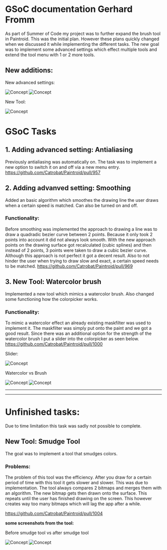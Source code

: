 # GSoC documentation Gerhard Fromm

As part of Summer of Code my project was to further expand the brush tool in Paintroid.
This was the initial plan. However these plans quickly changed when we discussed it while implementing the different tasks.
The new goal was to implement some advanced settings which effect multiple tools and extend the tool menu with 1 or 2 more tools.

## New additions:
New advanced settings: 

![Concept](https://i.imgur.com/SFo5C0B.png)
![Concept](https://i.imgur.com/rUOgVoU.png)

New Tool:

![Concept](https://i.imgur.com/PLrNj4l.png)


# GSoC Tasks

## 1. Adding advanced setting: Antialiasing
Previously antialiasing was automatically on. The task was to 
implement a new option to switch it on and off via a new menu entry.
https://github.com/Catrobat/Paintroid/pull/957

## 2. Adding advanved setting: Smoothing
Added an basic algorithm which smoothes the drawing line the user
draws when a certain speed is matched. Can also be turned on and off.

### Functionality:
Before smoothing was implemented the approach to drawing a line was to draw a quadradic bezier curve
between 2 points. Because it only took 2 points into account it did not always look smooth. With the 
new approach points on the drawing surface got recalculated (cubic splines) and then instead of 2 points,
3 points were taken to draw a cubic bezier curve. Although this approach is not perfect it got
a decent result. Also to not hinder the user when trying to draw slow and exact, a certain speed needs to be matched.
https://github.com/Catrobat/Paintroid/pull/969

## 3. New Tool: Watercolor brush
Implemented a new tool which mimics a watercolor brush.
Also changed some functioning how the colorpicker works.

### Functionality:
To mimic a watercolor effect an already existing maskfilter was used to implement it.
The maskfilter was simply put onto the paint and we got a good result. Since there was 
an additional option for the strength of the watercolor brush I put a slider into the colorpicker as seen below.
https://github.com/Catrobat/Paintroid/pull/1000

Slider:

![Concept](https://i.imgur.com/M6KAko8.png)

Watercolor vs Brush

![Concept](https://i.imgur.com/Zae42Gc.png)
![Concept](https://i.imgur.com/C7BMc53.png)


------------------------------------------------------------------------------------------------------------------------------------------------------------
------------------------------------------------------------------------------------------------------------------------------------------------------------
# Unfinished tasks:
Due to time limitation this task was sadly not possible to complete.

## New Tool: Smudge Tool
The goal was to implement a tool that smudges colors. 

### Problems: 
The problem of this tool was the efficiency. After you draw for a certain period of time with this tool
it gets slower and slower. This was due to implementation. The tool always compares 2 bitmaps and merges them 
with an algorithm. The new bitmap gets then drawn onto the surface. This repeats until the user has finished drawing on the screen.
This however creates way too many bitmaps which will lag the app after a while.

https://github.com/Catrobat/Paintroid/pull/1004

**some screenshots from the tool:**

Before smudge tool vs after smudge tool

![Concept](https://i.imgur.com/Hr5IvZW.png)
![Concept](https://i.imgur.com/ZbSLbdn.png)


